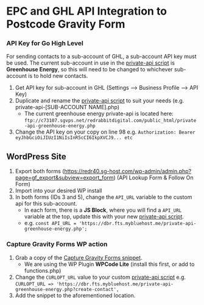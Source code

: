 # EPC and GHL API Integration to Postcode Gravity Form 

### API Key for Go High Level
For sending contacts to a sub-account of GHL, a sub-account API key must be used. The current sub-account in use in the [private-api script](http://github.com/ljsherlock) is **Greenhouse Energy**, so this will need to be changed to whichever sub-account is to hold new contacts.

1. Get API key for sub-account in GHL (Settings --> Business Profile --> API Key)
2. Duplicate and rename the [private-api script]()  to suit your needs (e.g. private-api-[SUB-ACCOUNT NAME].php)
	- The current greenhouse energy private-api is located here: `ftp://c73107.sgvps.net/redrabbitdigital.com/public_html/private-api-greenhouse-energy.php`
3. Change the API key on your copy on line 98 e.g. `Authorization: Bearer eyJhbGciOiJIUzI1NiIsInR5cCI6IkpXVCJ9... etc` 

## WordPress Site
1. Export both forms (https://redr40.sg-host.com/wp-admin/admin.php?page=gf_export&subview=export_form) (API Lookup Form & Follow On Form)
2. Import into your desired WP install
3.  In both forms (IDs 3 and 5), change the `API_URL` variable to the custom api for this sub-account. 
	-  In each form, there is a **JS Block**, where you will find a `API_URL` variable at the top, update this with your new [private-api script](). 
	- e.g. `const API_URL = 'https://dbr.fts.mybluehost.me/private-api-greenhouse-energy.php';`

### Capture Gravity Forms WP action
1. Grab a copy of the [Capture Gravity Forms snippet](https://redr40.sg-host.com/wp-admin/admin.php?page=wpcode-snippet-manager&snippet_id=117).
	- We are using the WP Plugin **WPCode Lite** (install this first, or add to functions.php)
2. Change the `CURLOPT_URL` value to your custom [private-api script]() e.g. `CURLOPT_URL => 'https://dbr.fts.mybluehost.me/private-api-greenhouse-energy.php?create-contact',`
3. Add the snippet to the aforementioned location.